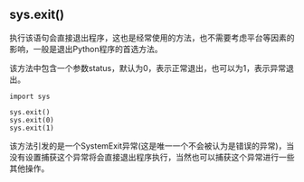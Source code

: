 


## sys.exit()

执行该语句会直接退出程序，这也是经常使用的方法，也不需要考虑平台等因素的影响，一般是退出Python程序的首选方法。

该方法中包含一个参数status，默认为0，表示正常退出，也可以为1，表示异常退出。

```
import sys

sys.exit()
sys.exit(0)
sys.exit(1)
```

该方法引发的是一个SystemExit异常(这是唯一一个不会被认为是错误的异常)，当没有设置捕获这个异常将会直接退出程序执行，当然也可以捕获这个异常进行一些其他操作。